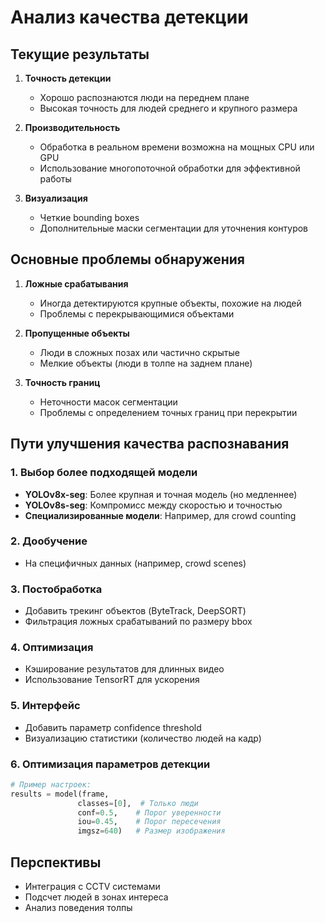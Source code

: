 # Анализ качества детекции

## Текущие результаты

1. **Точность детекции** 
   - Хорошо распознаются люди на переднем плане
   - Высокая точность для людей среднего и крупного размера

2. **Производительность**
   - Обработка в реальном времени возможна на мощных CPU или GPU
   - Использование многопоточной обработки для эффективной работы

3. **Визуализация**
   - Четкие bounding boxes
   - Дополнительные маски сегментации для уточнения контуров

## Основные проблемы обнаружения

1. **Ложные срабатывания**
   - Иногда детектируются крупные объекты, похожие на людей
   - Проблемы с перекрывающимися объектами

2. **Пропущенные объекты**
   - Люди в сложных позах или частично скрытые
   - Мелкие объекты (люди в толпе на заднем плане)

3. **Точность границ**
   - Неточности масок сегментации
   - Проблемы с определением точных границ при перекрытии

## Пути улучшения качества распознавания

### 1. **Выбор более подходящей модели**

- **YOLOv8x-seg**: Более крупная и точная модель (но медленнее)
- **YOLOv8s-seg**: Компромисс между скоростью и точностью
- **Специализированные модели**: Например, для crowd counting

### 2. **Дообучение**

- На специфичных данных (например, crowd scenes)


### 3. **Постобработка**
   - Добавить трекинг объектов (ByteTrack, DeepSORT)
   - Фильтрация ложных срабатываний по размеру bbox

### 4. **Оптимизация**
   - Кэширование результатов для длинных видео
   - Использование TensorRT для ускорения

### 5. **Интерфейс**
   - Добавить параметр confidence threshold
   - Визуализацию статистики (количество людей на кадр)

### 6. **Оптимизация параметров детекции**

```python
# Пример настроек:
results = model(frame, 
               classes=[0],  # Только люди
               conf=0.5,    # Порог уверенности
               iou=0.45,    # Порог пересечения
               imgsz=640)   # Размер изображения
```

## Перспективы
- Интеграция с CCTV системами
- Подсчет людей в зонах интереса
- Анализ поведения толпы